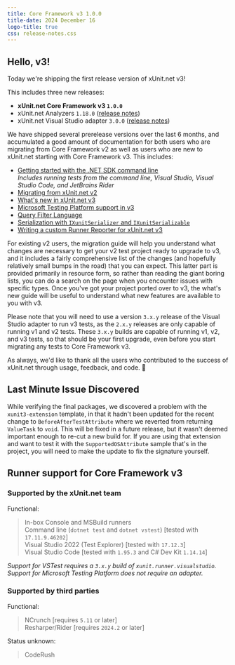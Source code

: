 ```yaml
---
title: Core Framework v3 1.0.0
title-date: 2024 December 16
logo-title: true
css: release-notes.css
---
```


## Hello, v3!

Today we're shipping the first release version of xUnit.net v3!

This includes three new releases:

* **xUnit.net Core Framework v3 `1.0.0`**
* xUnit.net Analyzers `1.18.0` ([release notes](/releases/analyzers/1.18.0))
* xUnit.net Visual Studio adapter `3.0.0` ([release notes](/releases/visualstudio/3.0.0))

We have shipped several prerelease versions over the last 6 months, and accumulated a good amount of documentation for both users who are migrating from Core Framework v2 as well as users who are new to xUnit.net starting with Core Framework v3. This includes:

* [Getting started with the .NET SDK command line](/docs/getting-started/v3/cmdline)<br />
  _Includes running tests from the command line, Visual Studio, Visual Studio Code, and JetBrains Rider_
* [Migrating from xUnit.net v2](/docs/getting-started/v3/migration)
* [What's new in xUnit.net v3](/docs/getting-started/v3/whats-new)
* [Microsoft Testing Platform support in v3](/docs/getting-started/v3/microsoft-testing-platform)
* [Query Filter Language](/docs/query-filter-language)
* [Serialization with `IXunitSerializer` and `IXunitSerializable`](/docs/getting-started/v3/custom-serialization)
* [Writing a custom Runner Reporter for xUnit.net v3](/docs/getting-started/v3/custom-runner-reporter)

For existing v2 users, the migration guide will help you understand what changes are necessary to get your v2 test project ready to upgrade to v3, and it includes a fairly comprehensive list of the changes (and hopefully relatively small bumps in the road) that you can expect. This latter part is provided primarily in resource form, so rather than reading the giant boring lists, you can do a search on the page when you encounter issues with specific types. Once you've got your project ported over to v3, the what's new guide will be useful to understand what new features are available to you with v3.

Please note that you will need to use a version `3.x.y` release of the Visual Studio adapter to run v3 tests, as the `2.x.y` releases are only capable of running v1 and v2 tests. These `3.x.y` builds are capable of running v1, v2, and v3 tests, so that should be your first upgrade, even before you start migrating any tests to Core Framework v3.

As always, we'd like to thank all the users who contributed to the success of xUnit.net through usage, feedback, and code. 🎉

## Last Minute Issue Discovered

While verifying the final packages, we discovered a problem with the `xunit3-extension` template, in that it hadn't been updated for the recent change to `BeforeAfterTestAttribute` where we reverted from returning `ValueTask` to `void`. This will be fixed in a future release, but it wasn't deemed important enough to re-cut a new build for. If you are using that extension and want to test it with the `SupportedOSAttribute` sample that's in the project, you will need to make the update to fix the signature yourself.

## Runner support for Core Framework v3

### Supported by the xUnit.net team

Functional:

> <span class="glyphicon glyphicon-ok-sign"></span> In-box Console and MSBuild runners<br />
> <span class="glyphicon glyphicon-ok-sign"></span> Command line (`dotnet test` and `dotnet vstest`) [tested with `17.11.9.46202`]<br />
> <span class="glyphicon glyphicon-ok-sign"></span> Visual Studio 2022 (Test Explorer) [tested with `17.12.3`]<br />
> <span class="glyphicon glyphicon-ok-sign"></span> Visual Studio Code [tested with `1.95.3` and C# Dev Kit `1.14.14`]

_Support for VSTest requires a `3.x.y` build of `xunit.runner.visualstudio`.<br />Support for Microsoft Testing Platform does not require an adapter._

### Supported by third parties

Functional:

> <span class="glyphicon glyphicon-ok-sign"></span> NCrunch [requires `5.11` or later]<br />
> <span class="glyphicon glyphicon-ok-sign"></span> Resharper/Rider [requires `2024.2` or later]

Status unknown:

> <span class="glyphicon glyphicon-question-sign"></span> CodeRush
